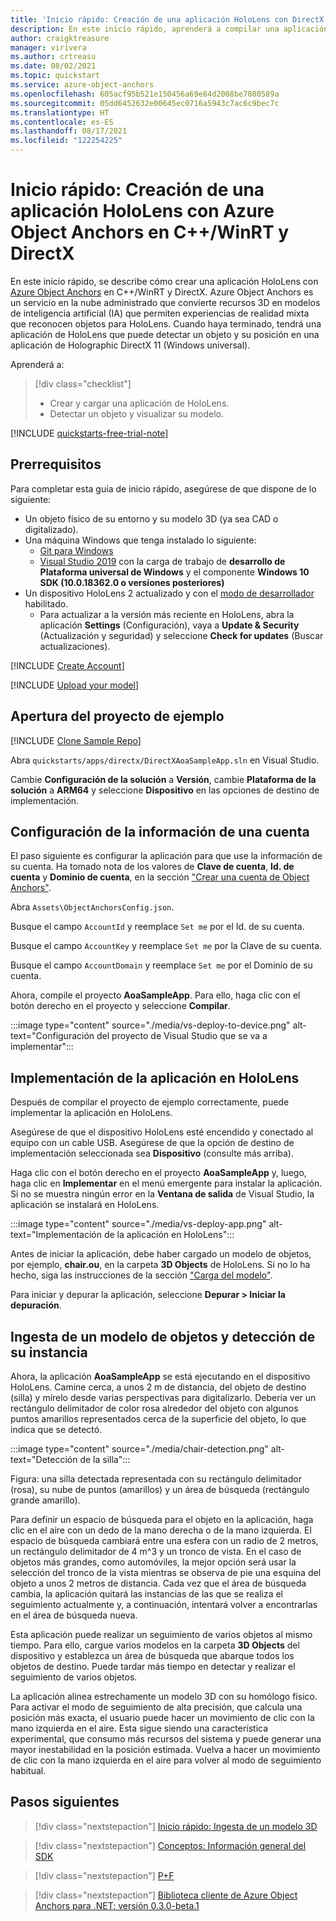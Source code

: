 ```yaml
---
title: 'Inicio rápido: Creación de una aplicación HoloLens con DirectX'
description: En este inicio rápido, aprenderá a compilar una aplicación HoloLens con Object Anchors.
author: craigktreasure
manager: virivera
ms.author: crtreasu
ms.date: 08/02/2021
ms.topic: quickstart
ms.service: azure-object-anchors
ms.openlocfilehash: 605acf95b521e150456a69e84d2008be7080589a
ms.sourcegitcommit: 05dd6452632e00645ec0716a5943c7ac6c9bec7c
ms.translationtype: HT
ms.contentlocale: es-ES
ms.lasthandoff: 08/17/2021
ms.locfileid: "122254225"
---
```

# <a name="quickstart-create-a-hololens-app-with-azure-object-anchors-in-cwinrt-and-directx"></a>Inicio rápido: Creación de una aplicación HoloLens con Azure Object Anchors en C++/WinRT y DirectX

En este inicio rápido, se describe cómo crear una aplicación HoloLens con [Azure Object Anchors](../overview.md) en C++/WinRT y DirectX. Azure Object Anchors es un servicio en la nube administrado que convierte recursos 3D en modelos de inteligencia artificial (IA) que permiten experiencias de realidad mixta que reconocen objetos para HoloLens. Cuando haya terminado, tendrá una aplicación de HoloLens que puede detectar un objeto y su posición en una aplicación de Holographic DirectX 11 (Windows universal).

Aprenderá a:

> [!div class="checklist"]
> * Crear y cargar una aplicación de HoloLens.
> * Detectar un objeto y visualizar su modelo.

[!INCLUDE [quickstarts-free-trial-note](../../../includes/quickstarts-free-trial-note.md)]

## <a name="prerequisites"></a>Prerrequisitos

Para completar esta guía de inicio rápido, asegúrese de que dispone de lo siguiente:

* Un objeto físico de su entorno y su modelo 3D (ya sea CAD o digitalizado).
* Una máquina Windows que tenga instalado lo siguiente:
  * <a href="https://git-scm.com" target="_blank">Git para Windows</a>
  * <a href="https://www.visualstudio.com/downloads/" target="_blank">Visual Studio 2019</a> con la carga de trabajo de **desarrollo de Plataforma universal de Windows** y el componente **Windows 10 SDK (10.0.18362.0 o versiones posteriores)**
* Un dispositivo HoloLens 2 actualizado y con el [modo de desarrollador](/windows/mixed-reality/using-visual-studio#enabling-developer-mode) habilitado.
  * Para actualizar a la versión más reciente en HoloLens, abra la aplicación **Settings** (Configuración), vaya a **Update & Security** (Actualización y seguridad) y seleccione **Check for updates** (Buscar actualizaciones).

[!INCLUDE [Create Account](../../../includes/object-anchors-get-started-create-account.md)]

[!INCLUDE [Upload your model](../../../includes/object-anchors-quickstart-unity-upload-model.md)]

## <a name="open-the-sample-project"></a>Apertura del proyecto de ejemplo

[!INCLUDE [Clone Sample Repo](../../../includes/object-anchors-clone-sample-repository.md)]

Abra `quickstarts/apps/directx/DirectXAoaSampleApp.sln` en Visual Studio.

Cambie **Configuración de la solución** a **Versión**, cambie **Plataforma de la solución** a **ARM64** y seleccione **Dispositivo** en las opciones de destino de implementación.

## <a name="configure-the-account-information"></a>Configuración de la información de una cuenta

El paso siguiente es configurar la aplicación para que use la información de su cuenta. Ha tomado nota de los valores de **Clave de cuenta**, **Id. de cuenta** y **Dominio de cuenta**, en la sección ["Crear una cuenta de Object Anchors"](#create-an-object-anchors-account).

Abra `Assets\ObjectAnchorsConfig.json`.

Busque el campo `AccountId` y reemplace `Set me` por el Id. de su cuenta.

Busque el campo `AccountKey` y reemplace `Set me` por la Clave de su cuenta.

Busque el campo `AccountDomain` y reemplace `Set me` por el Dominio de su cuenta.

Ahora, compile el proyecto **AoaSampleApp**. Para ello, haga clic con el botón derecho en el proyecto y seleccione **Compilar**.

:::image type="content" source="./media/vs-deploy-to-device.png" alt-text="Configuración del proyecto de Visual Studio que se va a implementar":::

## <a name="deploy-the-app-to-hololens"></a>Implementación de la aplicación en HoloLens

Después de compilar el proyecto de ejemplo correctamente, puede implementar la aplicación en HoloLens.

Asegúrese de que el dispositivo HoloLens esté encendido y conectado al equipo con un cable USB. Asegúrese de que la opción de destino de implementación seleccionada sea **Dispositivo** (consulte más arriba).

Haga clic con el botón derecho en el proyecto **AoaSampleApp** y, luego, haga clic en **Implementar** en el menú emergente para instalar la aplicación. Si no se muestra ningún error en la **Ventana de salida** de Visual Studio, la aplicación se instalará en HoloLens.

:::image type="content" source="./media/vs-deploy-app.png" alt-text="Implementación de la aplicación en HoloLens":::

Antes de iniciar la aplicación, debe haber cargado un modelo de objetos, por ejemplo, **chair.ou**, en la carpeta **3D Objects** de HoloLens. Si no lo ha hecho, siga las instrucciones de la sección ["Carga del modelo"](#upload-your-model).

Para iniciar y depurar la aplicación, seleccione **Depurar > Iniciar la depuración**.

## <a name="ingest-object-model-and-detect-its-instance"></a>Ingesta de un modelo de objetos y detección de su instancia

Ahora, la aplicación **AoaSampleApp** se está ejecutando en el dispositivo HoloLens. Camine cerca, a unos 2 m de distancia, del objeto de destino (silla) y mírelo desde varias perspectivas para digitalizarlo. Debería ver un rectángulo delimitador de color rosa alrededor del objeto con algunos puntos amarillos representados cerca de la superficie del objeto, lo que indica que se detectó.

:::image type="content" source="./media/chair-detection.png" alt-text="Detección de la silla":::

Figura: una silla detectada representada con su rectángulo delimitador (rosa), su nube de puntos (amarillos) y un área de búsqueda (rectángulo grande amarillo).

Para definir un espacio de búsqueda para el objeto en la aplicación, haga clic en el aire con un dedo de la mano derecha o de la mano izquierda. El espacio de búsqueda cambiará entre una esfera con un radio de 2 metros, un rectángulo delimitador de 4 m^3 y un tronco de vista. En el caso de objetos más grandes, como automóviles, la mejor opción será usar la selección del tronco de la vista mientras se observa de pie una esquina del objeto a unos 2 metros de distancia.
Cada vez que el área de búsqueda cambia, la aplicación quitará las instancias de las que se realiza el seguimiento actualmente y, a continuación, intentará volver a encontrarlas en el área de búsqueda nueva.

Esta aplicación puede realizar un seguimiento de varios objetos al mismo tiempo. Para ello, cargue varios modelos en la carpeta **3D Objects** del dispositivo y establezca un área de búsqueda que abarque todos los objetos de destino. Puede tardar más tiempo en detectar y realizar el seguimiento de varios objetos.

La aplicación alinea estrechamente un modelo 3D con su homólogo físico. Para activar el modo de seguimiento de alta precisión, que calcula una posición más exacta, el usuario puede hacer un movimiento de clic con la mano izquierda en el aire. Esta sigue siendo una característica experimental, que consumo más recursos del sistema y puede generar una mayor inestabilidad en la posición estimada. Vuelva a hacer un movimiento de clic con la mano izquierda en el aire para volver al modo de seguimiento habitual.

## <a name="next-steps"></a>Pasos siguientes

> [!div class="nextstepaction"]
> [Inicio rápido: Ingesta de un modelo 3D](./get-started-model-conversion.md)

> [!div class="nextstepaction"]
> [Conceptos: Información general del SDK](../concepts/sdk-overview.md)

> [!div class="nextstepaction"]
> [P+F](../faq.md)

> [!div class="nextstepaction"]
> [Biblioteca cliente de Azure Object Anchors para .NET: versión 0.3.0-beta.1](/dotnet/api/overview/azure/mixedreality.objectanchors.conversion-readme-pre)
